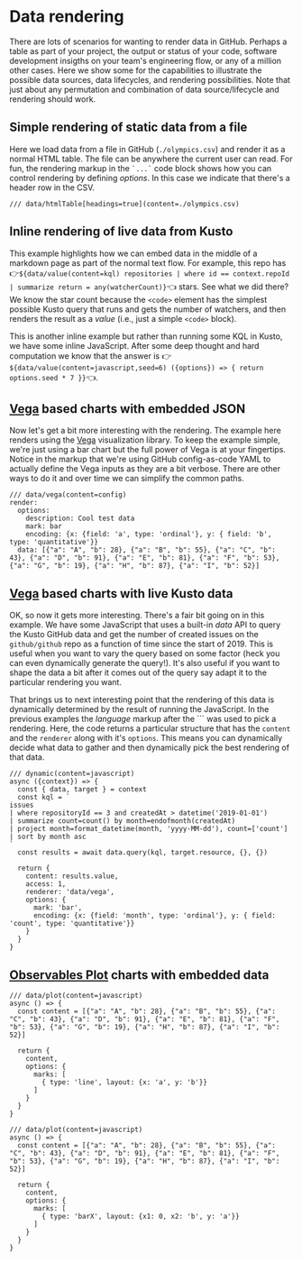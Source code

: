 # Data rendering
There are lots of scenarios for wanting to render data in GitHub. Perhaps a table as part of your project, the output or status of your code, software development insigths on your team's engineering flow, or any of a million other cases. Here we show some for the capabilities to illustrate the possible data sources, data lifecycles, and rendering possibilities. Note that just about any permutation and combination of data source/lifecycle and rendering should work.

## Simple rendering of static data from a file

Here we load data from a file in GitHub (`./olympics.csv`) and render it as a normal HTML table. The file can be anywhere the current user can read. For fun, the rendering markup in the <code>\`...\`</code> code block shows how you can control rendering by defining *options*. In this case we indicate that there's a header row in the CSV.
```
/// data/htmlTable[headings=true](content=./olympics.csv) 
```

## Inline rendering of live data from Kusto  
This example highlights how we can embed data in the middle of a markdown page as part of the normal text flow. For example, this repo has 👉`${data/value(content=kql) repositories | where id == context.repoId | summarize return = any(watcherCount)}`👈 stars. See what we did there? We know the star count because the `<code>` element has the simplest possible Kusto query that runs and gets the number of watchers, and then renders the result as a *value* (i.e., just a simple `<code>` block). 

This is another inline example but rather than running some KQL in Kusto, we have some inline JavaScript. After some deep thought and hard computation we know that the answer is 👉`${data/value(content=javascript,seed=6) ({options}) => { return options.seed * 7 }}`👈.

## [Vega](https://vega.github.io/vega/) based charts with embedded JSON
Now let's get a bit more interesting with the rendering. The example here renders using the [Vega](https://vega.github.io/vega/) visualization library. To keep the example simple, we're just using a bar chart but the full power of Vega is at your fingertips. Notice in the markup that we're using GitHub config-as-code YAML to actually define the Vega inputs as they are a bit verbose. There are other ways to do it and over time we can simplify the common paths.

```
/// data/vega(content=config)
render:
  options:
    description: Cool test data
    mark: bar
    encoding: {x: {field: 'a', type: 'ordinal'}, y: { field: 'b', type: 'quantitative'}}
  data: [{"a": "A", "b": 28}, {"a": "B", "b": 55}, {"a": "C", "b": 43}, {"a": "D", "b": 91}, {"a": "E", "b": 81}, {"a": "F", "b": 53}, {"a": "G", "b": 19}, {"a": "H", "b": 87}, {"a": "I", "b": 52}]
```
## [Vega](https://vega.github.io/vega/) based charts with live Kusto data
OK, so now it gets more interesting. There's a fair bit going on in this example. We have some JavaScript that uses a built-in *data* API to query the Kusto GitHub data and get the number of created issues on the `github/github` repo as a function of time since the start of 2019. This is useful when you want to vary the query based on some factor (heck you can even dynamically generate the query!). It's also useful if you want to shape the data a bit after it comes out of the query say adapt it to the particular rendering you want.

That brings us to next interesting point that the rendering of this data is dynamically determined by the result of running the JavaScript. In the previous examples the *language* markup after the \`\`\` was used to pick a rendering. Here, the code returns a particular structure that has the `content` and the `renderer` along with it's `options`. This means you can dynamically decide what data to gather and then dynamically pick the best rendering of that data.

```
/// dynamic(content=javascript)
async ({context}) => {
  const { data, target } = context
  const kql = `
issues
| where repositoryId == 3 and createdAt > datetime('2019-01-01')
| summarize count=count() by month=endofmonth(createdAt) 
| project month=format_datetime(month, 'yyyy-MM-dd'), count=['count']
| sort by month asc 
`
  const results = await data.query(kql, target.resource, {}, {}) 
  
  return {
    content: results.value, 
    access: 1, 
    renderer: 'data/vega', 
    options: {
      mark: 'bar',
      encoding: {x: {field: 'month', type: 'ordinal'}, y: { field: 'count', type: 'quantitative'}}
    }
  }
}
```

## [Observables Plot](https://github.com/observablehq/plot) charts with embedded data

```
/// data/plot(content=javascript)
async () => {
  const content = [{"a": "A", "b": 28}, {"a": "B", "b": 55}, {"a": "C", "b": 43}, {"a": "D", "b": 91}, {"a": "E", "b": 81}, {"a": "F", "b": 53}, {"a": "G", "b": 19}, {"a": "H", "b": 87}, {"a": "I", "b": 52}]

  return {
    content, 
    options: {
      marks: [
        { type: 'line', layout: {x: 'a', y: 'b'}}
      ]
    }
  }
}
```

```
/// data/plot(content=javascript)
async () => {
  const content = [{"a": "A", "b": 28}, {"a": "B", "b": 55}, {"a": "C", "b": 43}, {"a": "D", "b": 91}, {"a": "E", "b": 81}, {"a": "F", "b": 53}, {"a": "G", "b": 19}, {"a": "H", "b": 87}, {"a": "I", "b": 52}]

  return {
    content, 
    options: {
      marks: [
        { type: 'barX', layout: {x1: 0, x2: 'b', y: 'a'}}
      ]
    }
  }
}
```

